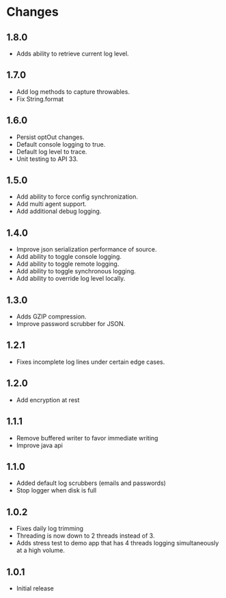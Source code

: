 # Changes

1.8.0
----------
- Adds ability to retrieve current log level.

1.7.0
----------
- Add log methods to capture throwables.
- Fix String.format

1.6.0
----------
- Persist optOut changes.
- Default console logging to true.
- Default log level to trace.
- Unit testing to API 33.

1.5.0
----------
- Add ability to force config synchronization.
- Add multi agent support.
- Add additional debug logging.

1.4.0
----------
- Improve json serialization performance of source.
- Add ability to toggle console logging.
- Add ability to toggle remote logging.
- Add ability to toggle synchronous logging.
- Add ability to override log level locally.

1.3.0
----------
- Adds GZIP compression.
- Improve password scrubber for JSON.

1.2.1
----------
- Fixes incomplete log lines under certain edge cases.

1.2.0
----------
- Add encryption at rest

1.1.1
----------
- Remove buffered writer to favor immediate writing
- Improve java api

1.1.0
----------
- Added default log scrubbers (emails and passwords)
- Stop logger when disk is full

1.0.2
----------
- Fixes daily log trimming 
- Threading is now down to 2 threads instead of 3.
- Adds stress test to demo app that has 4 threads logging simultaneously at a high volume.

1.0.1
----------
- Initial release